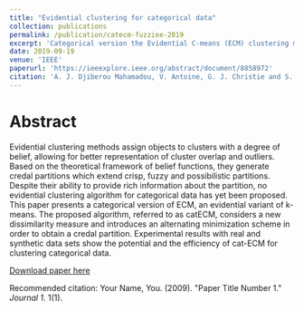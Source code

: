```yaml
---
title: "Evidential clustering for categorical data"
collection: publications
permalink: /publication/catecm-fuzziee-2019
excerpt: 'Categorical version the Evidential C-means (ECM) clustering method.'
date: 2019-09-19
venue: 'IEEE'
paperurl: 'https://ieeexplore.ieee.org/abstract/document/8858972'
citation: 'A. J. Djiberou Mahamadou, V. Antoine, G. J. Christie and S. Moreno, "Evidential clustering for categorical data," <i>2019 IEEE International Conference on Fuzzy Systems (FUZZ-IEEE)</i>, New Orleans, LA, USA, 2019, pp. 1-6. 1(1)'
---
```

Abstract
======
Evidential clustering methods assign objects to clusters with a degree of belief, allowing for better representation of cluster overlap and outliers. Based on the theoretical framework of belief functions, they generate credal partitions which extend crisp, fuzzy and possibilistic partitions. Despite their ability to provide rich information about the partition, no evidential clustering algorithm for categorical data has yet been proposed. This paper presents a categorical version of ECM, an evidential variant of k-means. The proposed algorithm, referred to as catECM, considers a new dissimilarity measure and introduces an alternating minimization scheme in order to obtain a credal partition. Experimental results with real and synthetic data sets show the potential and the efficiency of cat-ECM for clustering categorical data.

[Download paper here](https://ieeexplore.ieee.org/abstract/document/8858972)

Recommended citation: Your Name, You. (2009). "Paper Title Number 1." <i>Journal 1</i>. 1(1).